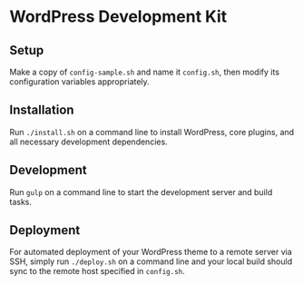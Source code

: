 # WordPress Development Kit

## Setup

Make a copy of `config-sample.sh` and name it `config.sh`, then modify its
configuration variables appropriately.

## Installation

Run `./install.sh` on a command line to install WordPress, core plugins, and all
necessary development dependencies.

## Development

Run `gulp` on a command line to start the development server and build tasks.

## Deployment

For automated deployment of your WordPress theme to a remote server via SSH,
simply run `./deploy.sh` on a command line and your local build should sync to
the remote host specified in `config.sh`.
